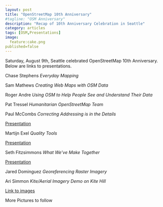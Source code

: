 ```yaml
---
layout: post
title: "OpenStreetMap 10th Anniversary"
#tagline: "OSM Anniversary"
description: "Recap of 10th Anniversary Celebration in Seattle"
category: articles
tags: [OSM,Presentations]
image:
  feature:cake.png
published=false
---
```


Saturday, August 9th, Seattle celebrated OpenStreetMap 10th Anniversary. Below are links to presentations.


Chase Stephens _Everyday Mapping_ 

Sam Mathews _Creating Web Maps with OSM Data_

Roger Andre _Using OSM to Help People See and Understand Their Data_

Pat Tressel _Humanitarian OpenStreetMap Team_

Paul McCombs _Correcting Addressing is in the Details_

[Presentation](http://tikilodge.nfshost.com/gis/AddressingDetails/assets/player/KeynoteDHTMLPlayer.html#0)

Martijn Exel _Quality Tools_

[Presentation](http://bit.ly/osm-qa-tools-10th-anniversary)

Seth Fitzsimmons _What We've Make Together_

[Presentation](https://speakerdeck.com/mojodna/what-weve-made-together)

Jared Dominguez _Georeferencing Raster Imagery_

Ari Simmon _Kite/Aerial Imagery Demo on Kite Hill_

[Link to images](https://www.flickr.com/photos/82133129@N00/sets/72157645906793309/)

More Pictures to follow















